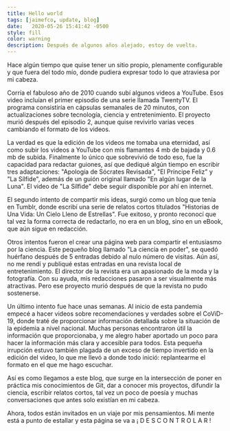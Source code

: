 ```yaml
---
title: Hello world
tags: [jaimefco, update, blog]
date:   2020-05-26 15:41:42 -0500
style: fill
color: warning
description: Después de algunos años alejado, estoy de vuelta.
---
```


Hace algún tiempo que quise tener un sitio propio, plenamente configurable y que fuera del todo mío, donde pudiera expresar todo lo que atraviesa por mi cabeza.

Corría el fabuloso año de 2010 cuando subí algunos videos a YouTube. Esos video incluían el primer episodio de una serie llamada TwentyTV. El programa consistiría en cápsulas semanales de 20 minutos, con actualizaciones sobre tecnología, ciencia y entretenimiento. El proyecto murió después del episodio 2, aunque quise revivirlo varias veces cambiando el formato de los videos.

La verdad es que la edición de los videos me tomaba una eternidad, así como subir los videos a YouTube con mis flamantes 4 mb de bajada y 0.6 mb de subida. Finalmente lo único que sobrevivió de todo eso, fue la capacidad para redactar guiones, así que dediqué algún tiempo en escribir tres adaptaciones: "Apología de Sócrates Revisada", "El Príncipe Feliz" y "La Sílfide", además de un guión original llamado "En algún lugar de la Luna". El video de "La Sílfide" debe seguir disponible por ahí en internet.

El segundo intento de compartir mis ideas, surgió como un blog que tenía en Tumblr, donde escribí una serie de relatos cortos titulados "Historias de Una Vida: Un Cielo Lleno de Estrellas". Fue exitoso, y pronto reconocí que tal vez la forma correcta de redactarlo, no era en un blog, sino en un eBook, que aún sigue en redacción.

Otros intentos fueron el crear una página web para compartir el entusiasmo por la ciencia. Este pequeño blog llamado "La ciencia en poder", se quedó huérfano después de 5 entradas debido al nulo número de visitas. Aún así, no me rendí y publiqué estas entradas en una revista local de entretenimiento. El director de la revista era un apasionado de la moda y la fotografía. Con su ayuda, mis redacciones pasaron a ser visualmente más atractivas. Pero ese proyecto murió después de que la revista no pudo sostenerse.

Un último intento fue hace unas semanas. Al inicio de esta pandemia empecé a hacer videos sobre recomendaciones y verdades sobre el CoViD-19, donde traté de proporcionar información detallada sobre la situación de la epidemia a nivel nacional. Muchas personas encontraron útil la información que proporcionaba, y me alegro haber aportado un poco para hacer la información más clara y accesible para todos. Esta pequeña irrupción estuvo también plagada de un exceso de tiempo invertido en la edición del video, lo que me llevó a donde todo inició: replantearme el formato en el que me hago escuchar.

Así es como llegamos a este blog, que surge en la intersección de poner en práctica mis conocimientos de Git, dar a conocer mis proyectos, difundir la ciencia, escribir relatos cortos, tal vez un poco de poesía y muchas conversaciones que antes solo existían en mi cabeza.

Ahora, todos están invitados en un viaje por mis pensamientos. Mi mente está a punto de estallar y esta página se va a ¡ D E S C O N T R O L A R !
